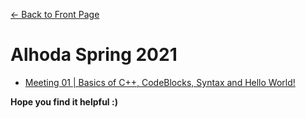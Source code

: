 [<- Back to Front Page](/)

# Alhoda Spring 2021

* [Meeting 01 | Basics of C++, CodeBlocks, Syntax and Hello World!](./Meetings/Meeting01)

**Hope you find it helpful :)**

